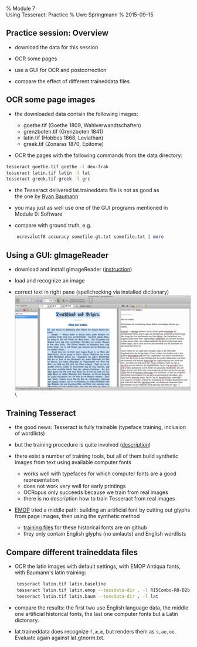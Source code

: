 % Module 7  
  Using Tesseract: Practice
% Uwe Springmann
% 2015-09-15

## Practice session: Overview
* download the data for this session

* OCR some pages

* use a GUI for OCR and postcorrection

* compare the effect of different traineddata files

## OCR some page images

* the downloaded data contain the following images:
    + goethe.tif (Goethe 1809, Wahlverwandtschaften)
    + grenzboten.tif (Grenzboten 1841)
    + latin.tif (Hobbes 1668, Leviathan)
    + greek.tif (Zonaras 1870, Epitome)
    
* OCR the pages with the following commands from the data directory:
```bash
tesseract goethe.tif goethe -l deu-frak
tesseract latin.tif latin -l lat
tesseract greek.tif greek -l grc
```

* the Tesseract delivered lat.traineddata file is not as good as\
the one by [Ryan Baumann][ryanlat]

* you may just as well use one of the GUI programs mentioned in   
Module 0: Software
    
* compare with ground truth, e.g.
```bash
    ocrevalutf8 accuracy somefile.gt.txt somefile.txt | more
```

[ryanlat]: https://github.com/ryanfb/latinocr-lat/releases/download/v0.2.2/lat.traineddata

## Using a GUI: gImageReader

* download and install gImageReader ([instruction][gimage])

* load and recognize an image

* correct text in right pane (spellchecking via installed dictionary)
![](images/grenzbote-gimagereader.png)\



[gimage]: http://ancientgreekocr.org/windows.html

## Training Tesseract

* the good news: Tesseract is fully trainable (typeface training, inclusion of wordlists)

* but the training procedure is quite involved ([description][tesstrain])

* there exist a number of training tools, but all of them build synthetic images from text using available computer fonts
    + works well with typefaces for which computer fonts are a good representation
    + does not work very well for early printings
    + OCRopus only succeeds because we train from real images
    + there is no description how to train Tesseract from real images
    
* [EMOP][emop] tried a middle path: building an artificial font by cutting out glyphs from page images, then using the synthetic method
    + [training files][emophist] for these historical fonts are on github
    + they only contain English glyphs (no umlauts) and English wordlists

[tesstrain]: https://github.com/tesseract-ocr/tesseract/wiki/TrainingTesseract
[emop]: http://emop.tamu.edu/
[emophist]: https://github.com/Early-Modern-OCR/TesseractTraining/tree/master/FontTraining

## Compare different traineddata files    

* OCR the latin images with default settings, with EMOP Antiqua fonts, with Baumann's latin training:
```bash
    tesseract latin.tif latin.baseline 
    tesseract latin.tif latin.emop --tessdata-dir . -l RI5Combo-R8-D2b
    tesseract latin.tif latin.baum --tessdata-dir . -l lat
```

* compare the results: the first two use English language data, the middle one artificial historical fonts, the last one computer fonts but a Latin dictonary.

* lat.traineddata does recognize `ſ,æ,œ`, but renders them as `s,ae,oe`. Evaluate again against lat.gtnorm.txt.

